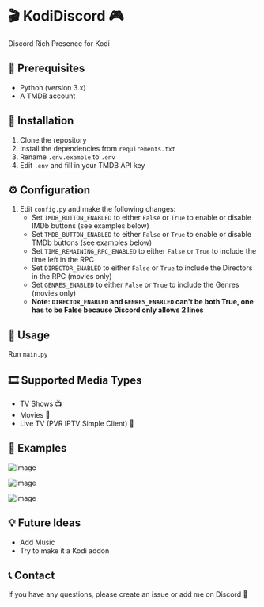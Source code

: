# 🎬 KodiDiscord 🎮
Discord Rich Presence for Kodi

## 📝 Prerequisites
* Python (version 3.x)
* A TMDB account

## 🚀 Installation
1. Clone the repository
2. Install the dependencies from `requirements.txt`
3. Rename `.env.example` to `.env`
4. Edit `.env` and fill in your TMDB API key

## ⚙️ Configuration
1. Edit `config.py` and make the following changes:
   * Set `IMDB_BUTTON_ENABLED` to either `False` or `True` to enable or disable IMDb buttons (see examples below)
   * Set `TMDB_BUTTON_ENABLED` to either `False` or `True` to enable or disable TMDb buttons (see examples below)
   * Set `TIME_REMAINING_RPC_ENABLED` to either `False` or `True` to include the time left in the RPC
   * Set `DIRECTOR_ENABLED` to either `False` or `True` to include the Directors in the RPC (movies only)
   * Set `GENRES_ENABLED` to either `False` or `True` to include the Genres (movies only)
   * **Note: `DIRECTOR_ENABLED` and `GENRES_ENABLED` can't be both True, one has to be False because Discord only allows 2 lines**

## 🎯 Usage
Run `main.py`

## 🎞️ Supported Media Types
* TV Shows 📺
* Movies 🎥
* Live TV (PVR IPTV Simple Client) 📡

## 📸 Examples
![image](https://github.com/zeroquinc/KodiDiscord/assets/39315068/848cbe27-d508-46c5-93dd-a8b9c72c92a1)

![image](https://github.com/zeroquinc/KodiDiscord/assets/39315068/e494b101-c764-4901-bd7d-a53aa186b0e4)

![image](https://github.com/zeroquinc/KodiDiscord/assets/39315068/e22e37c0-27a6-429a-a2c4-21e412aad10a)

## 💡 Future Ideas
* Add Music
* Try to make it a Kodi addon

## 📞 Contact
If you have any questions, please create an issue or add me on Discord 💬
